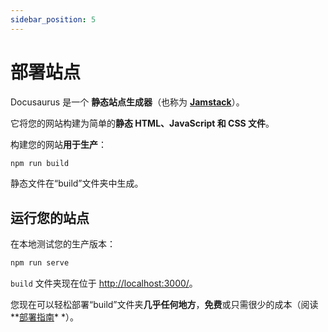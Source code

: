 ```yaml
---
sidebar_position: 5
---
```

# 部署站点

Docusaurus 是一个 **静态站点生成器**（也称为 **[Jamstack](https://jamstack.org/)**）。

它将您的网站构建为简单的**静态 HTML、JavaScript 和 CSS 文件**。

构建您的网站**用于生产**：

```bash
npm run build
```

静态文件在“build”文件夹中生成。

## 运行您的站点

在本地测试您的生产版本：

```bash
npm run serve
```

`build` 文件夹现在位于 [http://localhost:3000/](http://localhost:3000/)。

您现在可以轻松部署“build”文件夹**几乎任何地方**，**免费**或只需很少的成本（阅读**[部署指南](https://docusaurus.io/docs/deployment)* *）。
